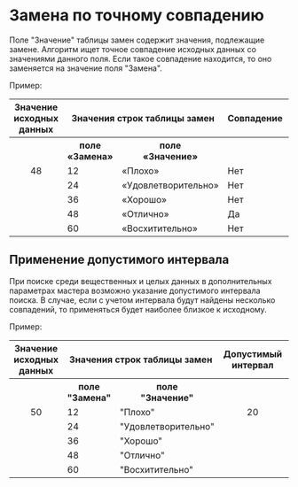 # Замена по точному совпадению

Поле "Значение" таблицы замен содержит значения, подлежащие замене. Алгоритм ищет точное совпадение исходных данных со значениями данного поля. Если такое совпадение находится, то оно заменяется на значение поля "Замена".

Пример:

<table> 
<thead>
<tr><th>Значение исходных данных</th><th colspan="2">Значения строк таблицы замен</th><th>Совпадение</th><th>Новое значение</th></tr>
</thead>
<tbody>
<tr><td> </td><th>поле<br>«Замена»</th><th>поле<br>«Значение»</th><td> </td><td> </td></tr>
<tr><td rowspan="5" valign="top" align="center">48</td><td>12</td><td>«Плохо»</td><td>Нет</td><td rowspan="5" valign="top" align="center">«Отлично»</td></tr>
<tr><td>24</td><td>«Удовлетворительно»</td><td>Нет</td></tr>
<tr><td>36</td><td>«Хорошо»</td><td>Нет</td></tr>
<tr><td>48</td><td>«Отлично»</td><td>Да</td></tr>
<tr><td>60</td><td>«Восхитительно»</td><td>Нет</td></tr>
</tbody>
</table>

## Применение допустимого интервала

При поиске среди вещественных и целых данных в дополнительных параметрах мастера возможно указание допустимого интервала поиска. В случае, если с учетом интервала будут найдены несколько совпадений, то применяться будет наиболее близкое к исходному.

Пример:

<table>
<thead>
<tr><th>Значение исходных данных</th><th colspan="2">Значения строк таблицы замен </th><th>Допустимый интервал</th><th>Интервал совпадения</th><th>Совпадение</th><th>Наиболее близкое к исходному</th><th>Новое значение</th></tr>
</thead>
<tbody>
<tr><th></th><th>поле<br>"Замена"</th><th>поле<br>"Значение" </th><th></th><th></th><th></th><th></th><th></th></tr>
<tr><td rowspan="5" valign="top" align="center">50</td><td>12</td><td>"Плохо"</td><td rowspan="5" valign="top" align="center">20</td><td>от -8 до 32</td><td>Нет</td><td>Нет</td><td rowspan="5" valign="top" align="center">"Отлично"</td></tr>
<tr><td>24</td><td>"Удовлетворительно"</td></td><td> от 4 до 44</td><td>Нет</td><td>Нет</td></tr>
<tr><td>36</td><td>"Хорошо"</td></td><td>от 16 до 56</td><td>Да</td><td>Нет</td></tr>
<tr><td>48</td><td>"Отлично"</td></td><td>от 28 до 68</td><td>Да</td><td>Да</td></tr>
<tr><td>60</td><td>"Восхитительно"</td></td><td>от 40 до 80</td><td>Да</td><td>Нет</td></tr>
</tbody>
</table>